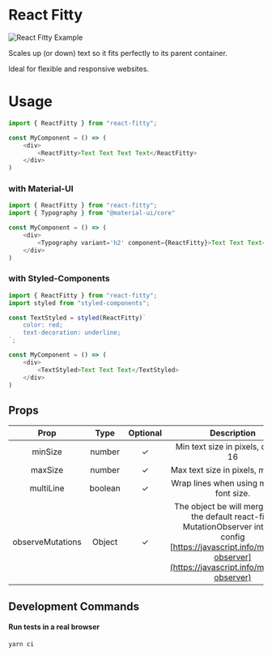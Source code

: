# React Fitty
![React Fitty Example](https://raw.githubusercontent.com/morhogg/react-fitty/main/assets/fitty.gif)

Scales up (or down) text so it fits perfectly to its parent container.

Ideal for flexible and responsive websites.

# Usage
```javascript
import { ReactFitty } from "react-fitty";

const MyComponent = () => (
    <div>
        <ReactFitty>Text Text Text Text</ReactFitty>
    </div>
)
```
### with Material-UI
```javascript
import { ReactFitty } from "react-fitty";
import { Typography } from "@material-ui/core"

const MyComponent = () => (
    <div>
        <Typography variant='h2' component={ReactFitty}>Text Text Text</Typography>
    </div>
)
```

### with Styled-Components
```javascript
import { ReactFitty } from "react-fitty";
import styled from "styled-components";

const TextStyled = styled(ReactFitty)`
    color: red;
    text-decoration: underline;
`;

const MyComponent = () => (
    <div>
        <TextStyled>Text Text Text</TextStyled>
    </div>
)
```

## Props
| Prop | Type | Optional | Description
| :---: | :---: | :---: | :---: |
| minSize | number | ✓ | Min text size in pixels, default: 16
| maxSize | number | ✓ | Max text size in pixels, max: 512
| multiLine | boolean | ✓ | Wrap lines when using minimum font size.
| observeMutations | Object | ✓ | The object be will merged with the default react-fitty MutationObserver internal config [https://javascript.info/mutation-observer](https://javascript.info/mutation-observer)

## Development Commands

#### Run tests in a real browser
```bash
yarn ci
```
